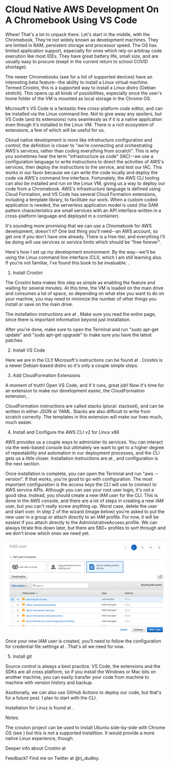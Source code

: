 # Cloud Native AWS Development On A Chromebook Using VS Code

Whew!  That's a lot to unpack there.  Let's start in the middle, with the Chromebook,  They're not widely known as development machines.  They are limited in RAM, persistent storage and processor speed.  The OS has limited application support, especially for ones which rely on arbitray code execution like most IDEs.  They have great battery life, small size, and are usually easy to procure (exept in the current return to school COVID shortage).

The newer Chromebooks (see [](https://sites.google.com/a/chromium.org/dev/chromium-os/chrome-os-systems-supporting-linux) for a list of supported devices) have an interesting beta feature--the ability to install a Linux virtual machine.  Termed Crostini, this is a supported way to install a Linux distro (Debian stretch).  This opens up all kinds of possibilities, especially since the user's home folder of the VM is mounted as local storage in the Chrome OS.

Microsoft's VS Code is a fantastic free cross-platform code editor, and can be installed via the Linux command line.  Not to give away any spoilers, but VS Code (and its extensions) runs seamlessly as if it is a native application even though it's installed in the Linux VM.  There is a rich ecosystem of extensions, a few of which will be useful for us.

Ckoud native development is more like infrstructure configuration and control; the definition is closer to "we're connecting and orchestrating AWS's services, rather than coding everything from scratch".  This is why you sometimes hear the term "infrastructure as code" (IAC)--we use a configuration language to write instructions to direct the activities of AWS's services, then deploy the instructions to the service, and test our IAC.  This works in our favor because we can write the code locally and deploy the code via AWS's command line interface.  Fortunately, the AWS CLI tooling can also be installed and run on the Linux VM, giving us a way to deploy our code from a Chromebook.  AWS's infrastructure language is defined using Cloud Formation, and VS Code has several Cloud Formation extensions, including a template library, to facilitate our work.  When a custom coded application is needed, the serverless application model is used (the SAM pattern characteristics are small services with an API interface written in a cross-platform language and deployed in a container).

It's sounding more promising that we can use a Chromebook for AWS development, doesn't it?  One last thing you'll need--an AWS account, so get one if you don't have one already.  There is a free-tier, and everything I'll be doing will use services or service limits which should be "free forever".

Here's how I set up my development environment.  By the way--we'll be using the Linux command line interface (CLI), which I am still learning also.  If you're not familiar, I've found this book to be invaluable: [](http://linuxcommand.org/).

1. Install Crostini

The Crostini beta makes this step as simple as enabling the feature and waiting for several minutes.  At this time, the VM is loaded on the main drive and consumes a lot of space, so depending on what else you want to do on your machne, you may need to minimize the number of other things you install or save on the main drive.

The installation instructions are at [](https://support.google.com/chromebook/answer/9145439).  Make sure you read the entire page, since there is important information beyond just installation.

After you're done, make sure to open the Terminal and run "sudo apt-get update" and "sudo apt-get upgrade" to make sure you have the latest patches.

2. Install VS Code

Here we are in the CLI!  Microsoft's instructions can be found at [](https://code.visualstudio.com/docs/setup/linux#_debian-and-ubuntu-based-distributions).  Crostini is a newer Debian-based distro so it's only a couple simple steps.

3. Add CloudFormation Extensions

A moment of truth!  Open VS Code, and if it runs, great job!  Now it's time for an extension to make our development easier, the CloudFormation extension, [](https://marketplace.visualstudio.com/items?itemName=aws-scripting-guy.cform).

CloudFormation instructions are called stacks (plural: stackset), and can be written in either JSON or YAML.  Stacks are also difficult to write from scratch correctly.  The templates in this extension will make our lives much, much easier.

4. Install and Configure the AWS CLI v2 for Linux x86

AWS provides us a couple ways to administer its services.  You can interact via the web-based console but ultimately we want to get to a higher degree of repeatability and automation in our deployment processes, and the CLI gets us a little closer.  Installation instructions are at [](https://docs.aws.amazon.com/cli/latest/userguide/install-cliv2-linux.html), and configuration is the next section.

Once installation is complete, you can open the Terminal and run "aws --version".  If that works, you're good to go with configuration.  The most important configuration is the access keys the CLI will use to connect to AWS service APIs.  Although you can use your root user login, it's not a good idea.  Instead, you should create a new IAM user for the CLI.  This is done in the AWS console, and there are a lot of steps in creating a new IAM user, but you can't really screw anything up.  Worst case, delete the user and start over.  In step 2 of the wizard (image below) you're asked to put the new user in a group or attach directly to an IAM profile.  For now, it will be easiest if you attach directly to the AdministrativeAccess profile. We can always titrate this down later, but there are 580+ profiles to sort through and we don't know which ones we need yet.

![user wizard step 2](/user_wizard_step_2.png)

Once your new IAM user is created, you'll need to follow the configuration for credential file settings at [](https://docs.aws.amazon.com/cli/latest/userguide/cli-configure-files.html).  That's all we need for now.

5. Install git

Source control is always a best practice.  VS Code, the extensions and the SDKs are all cross platform, so if you install the Windows or Mac bits on another machine, you can easily transfer your code from machine to machine with version history and backup.

Assitionally, we can also use GitHub Actions to deploy our code, but that's for a future post.  I plan to start with the CLI.

Installation for Linuz is found at [](https://git-scm.com/download/linux).


Notes:

The crouton project can be used to install Ubuntu side-by-side with Chrome OS (see [](https://ubuntu.com/tutorials/install-ubuntu-on-chromebook#1-overview)) but this is not a supported installtion.  It would provide a more native Linux experience, though.

Deeper info about Crostini at [](https://chromium.googlesource.com/chromiumos/docs/+/master/containers_and_vms.md)

Feedback?  Find me on Twitter at @rj_dudley.